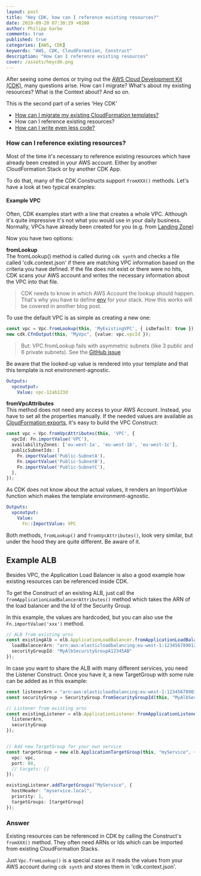 ```yaml
---
layout: post
title: "Hey CDK, how can I reference existing resources?"
date: 2019-09-20 07:30:29 +0200
author: Philipp Garbe
comments: true
published: true
categories: [AWS, CDK]
keywords: "AWS, CDK, CloudFormation, Construct"
description: "How Can I reference existing resources"
cover: /assets/heycdk.png
---
```


After seeing some demos or trying out the [AWS Cloud Development Kit (CDK)](https://aws.amazon.com/cdk/), many questions arise. How can I migrate? What's about my existing resources? What is the Context about? And so on.

This is the second part of a series 'Hey CDK'
- [How can I migrate my existing CloudFormation templates?](/blog/2019/09/11/hey-cdk-how-to-migrate/)
- How can I reference existing resources?
- [How can I write even less code?](/blog/2019/10/01/hey-cdk-how-to-write-less-code/)


### How can I reference existing resources?

Most of the time it's necessary to reference existing resources which have already been created in your AWS account. Either by another CloudFormation Stack or by another CDK App.

To do that, many of the CDK Constructs support `fromXXX()` methods. Let's have a look at two typical examples:


#### Example VPC
Often, CDK examples start with a line that creates a whole VPC. Although it's quite impressive it's not what you would use in your daily business. Normally, VPCs have already been created for you (e.g. from [Landing Zone](https://aws.amazon.com/solutions/aws-landing-zone/))

Now you have two options:

__fromLookup__  
The fromLookup() method is called during `cdk synth` and checks a file called 'cdk.context.json' if there are matching VPC information based on the criteria you have defined. If the file does not exist or there were no hits, CDK scans your AWS account and writes the necessary information about the VPC into that file.

> CDK needs to know in which AWS Account the lookup should happen. That's why you have to define [env](https://docs.aws.amazon.com/cdk/latest/guide/environments.html) for your stack. How this works will be covered in another blog post.

To use the default VPC is as simple as creating a new one:

```typescript
const vpc = Vpc.fromLookup(this, 'MyExistingVPC', { isDefault: true });
new cdk.CfnOutput(this, "MyVpc", {value: vpc.vpcId });
```

> But: VPC.fromLookup fails with asymmetric subnets (like 3 public and 6 private subnets). See the [GitHub issue](https://github.com/aws/aws-cdk/issues/3407)

Be aware that the looked-up value is rendered into your template and that this template is not environment-agnostic.

```yaml
Outputs:
  vpcoutput:
    Value: vpc-12ab123d
```

__fromVpcAttributes__   
This method does not need any access to your AWS Account. Instead, you have to set all the properties manually. If the needed values are available as [CloudFormation exports](https://docs.aws.amazon.com/AWSCloudFormation/latest/UserGuide/using-cfn-stack-exports.html), it's easy to build the VPC Construct:

```typescript
const vpc = Vpc.fromVpcAttributes(this, 'VPC', {
  vpcId: Fn.importValue('VPC'),
  availabilityZones: ['eu-west-1a', 'eu-west-1b', 'eu-west-1c'],
  publicSubnetIds: [
    Fn.importValue('Public-SubnetA'),
    Fn.importValue('Public-SubnetB'),
    Fn.importValue('Public-SubnetC'),
  ],
});
```

As CDK does not know about the actual values, it renders an ImportValue function which makes the template environment-agnostic.

```yaml
Outputs:
  vpcoutput:
    Value:
      Fn::ImportValue: VPC
```

Both methods, `fromLookup()` and `fromVpcAttributes()`, look very similar, but under the hood they are quite different. Be aware of it.

## Example ALB

Besides VPC, the Application Load Balancer is also a good example how existing resources can be referenced inside CDK.

To get the Construct of an existing ALB, just call the `fromApplicationLoadBalancerAttributes()` method which takes the ARN of the load balancer and the Id of the Security Group. 

In this example, the values are hardcoded, but you can also use the `Fn.importValue('xxx')` method.

```typescript
// ALB from existing arns
const existingAlb = elb.ApplicationLoadBalancer.fromApplicationLoadBalancerAttributes(this, "ImportedALB", {
  loadBalancerArn: "arn:aws:elasticloadbalancing:eu-west-1:123456789012...",
  securityGroupId: "MyAlbSecurityGroupA12345AB"
});
```

In case you want to share the ALB with many different services, you need the Listener Construct. Once you have it, a new TargetGroup with some rule can be added as in this example:

```typescript
const listenerArn = "arn:aws:elasticloadbalancing:eu-west-1:123456789012:listener/app/..."
const securityGroup = SecurityGroup.fromSecurityGroupId(this, "MyAlbSecGroup", "MyAlbSecurityGroupC60015CB:")

// Listener from existing arns
const existingListener = elb.ApplicationListener.fromApplicationListenerAttributes(this, "SharedListener", {
  listenerArn,
  securityGroup
});


// Add new TargetGroup for your own service
const targetGroup = new elb.ApplicationTargetGroup(this, "myService", {
  vpc: vpc,
  port: 80,
  // targets: []
});

existingListener.addTargetGroups("MyService", {
  hostHeader: "myservice.local",
  priority: 1,
  targetGroups: [targetGroup]
});
```

### Answer
Existing resources can be referenced in CDK by calling the Construct's `fromXXX()` method. They often need ARNs or Ids which can be imported from existing CloudFormation Stacks.

Just `Vpc.fromLookup()` is a special case as it reads the values from your AWS account during `cdk synth` and stores them in 'cdk.context.json'.
